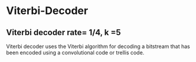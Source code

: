 # Viterbi-Decoder

## Viterbi decoder rate= 1/4, k =5
Viterbi decoder uses the Viterbi algorithm for decoding a bitstream that has been encoded using a convolutional code or trellis code.
